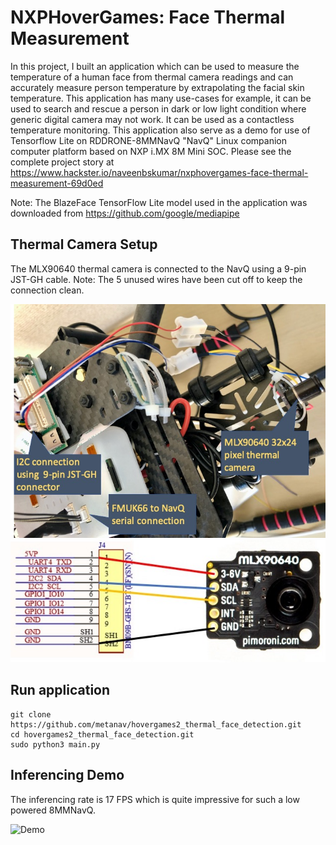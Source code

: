 # NXPHoverGames: Face Thermal Measurement

In this project, I built an application which can be used to measure the temperature of a human face from thermal camera readings and can accurately measure person temperature by extrapolating the facial skin temperature. This application has many use-cases for example, it can be used to search and rescue a person in dark or low light condition where generic digital camera may not work. It can be used as a contactless temperature monitoring. This application also serve as a demo for use of Tensorflow Lite on RDDRONE-8MMNavQ "NavQ" Linux companion computer platform based on NXP i.MX 8M Mini SOC.
Please see the complete project story at https://www.hackster.io/naveenbskumar/nxphovergames-face-thermal-measurement-69d0ed

Note: The BlazeFace TensorFlow Lite model used in the application was downloaded from https://github.com/google/mediapipe

## Thermal Camera Setup
The MLX90640 thermal camera is connected to the NavQ using a 9-pin JST-GH cable. 
Note: The 5 unused wires have been cut off to keep the connection clean.

![Connection](images/connection_2.jpg)
![Schematics](images/hovergames2_schematics.jpg)

## Run application
```
git clone https://github.com/metanav/hovergames2_thermal_face_detection.git
cd hovergames2_thermal_face_detection.git
sudo python3 main.py
```

## Inferencing Demo

The inferencing rate is 17 FPS which is quite impressive for such a low powered 8MMNavQ.

![Demo](images/infer.gif)



